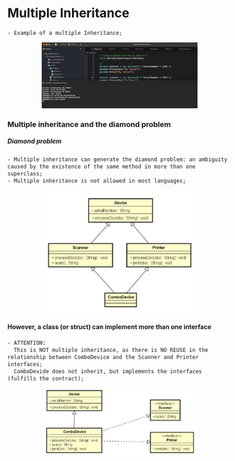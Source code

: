 # Multiple Inheritance

    - Example of a multiple Inheritance;

<p align="center">
  <img src="./screenshots/example1.png" width="350" title="Console">
</p>

### Multiple inheritance and the diamond problem

##### Diamond problem

    - Multiple inheritance can generate the diamond problem: an ambiguity caused by the existence of the same method in more than one superclass;
    - Multiple inheritance is not allowed in most languages;

<p align="center">
  <img src="./screenshots/diamondproblem.png" width="350" title="Console">
</p>

#### However, a class (or struct) can implement more than one interface

    - ATTENTION:
      This is NOT multiple inheritance, as there is NO REUSE in the relationship between ComboDevice and the Scanner and Printer interfaces;
      ComboDevide does not inherit, but implements the interfaces (fulfills the contract);

<p align="center">
  <img src="./screenshots/interfaces.png" width="350" title="Console">
</p>
